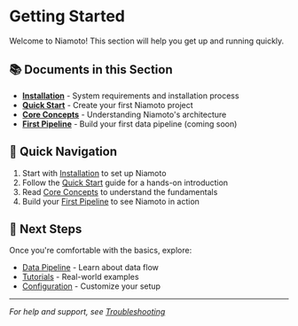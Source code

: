 # Getting Started

Welcome to Niamoto! This section will help you get up and running quickly.

## 📚 Documents in this Section

- **[Installation](installation.md)** - System requirements and installation process
- **[Quick Start](quickstart.md)** - Create your first Niamoto project
- **[Core Concepts](concepts.md)** - Understanding Niamoto's architecture
- **[First Pipeline](first-pipeline.md)** - Build your first data pipeline (coming soon)

## 🚀 Quick Navigation

1. Start with [Installation](installation.md) to set up Niamoto
2. Follow the [Quick Start](quickstart.md) guide for a hands-on introduction
3. Read [Core Concepts](concepts.md) to understand the fundamentals
4. Build your [First Pipeline](first-pipeline.md) to see Niamoto in action

## 📖 Next Steps

Once you're comfortable with the basics, explore:
- [Data Pipeline](../02-data-pipeline/) - Learn about data flow
- [Tutorials](../07-tutorials/) - Real-world examples
- [Configuration](../08-configuration/) - Customize your setup

---
*For help and support, see [Troubleshooting](../12-troubleshooting/)*

